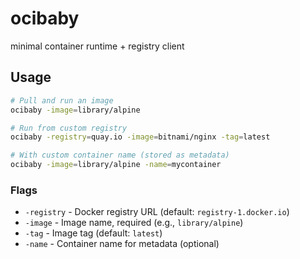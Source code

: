 # ocibaby
minimal container runtime + registry client

## Usage

```bash
# Pull and run an image
ocibaby -image=library/alpine

# Run from custom registry
ocibaby -registry=quay.io -image=bitnami/nginx -tag=latest

# With custom container name (stored as metadata)
ocibaby -image=library/alpine -name=mycontainer
```

### Flags
- `-registry` - Docker registry URL (default: `registry-1.docker.io`)
- `-image` - Image name, required (e.g., `library/alpine`)
- `-tag` - Image tag (default: `latest`)
- `-name` - Container name for metadata (optional)
